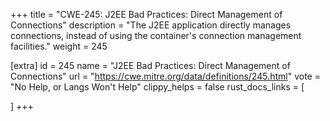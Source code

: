 +++
title = "CWE-245: J2EE Bad Practices: Direct Management of Connections"
description	= "The J2EE application directly manages connections, instead of using the container's connection management facilities."
weight = 245

[extra]
id = 245
name = "J2EE Bad Practices: Direct Management of Connections"
url = "https://cwe.mitre.org/data/definitions/245.html"
vote = "No Help, or Langs Won't Help"
clippy_helps = false
rust_docs_links = [
	
]
+++

